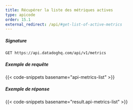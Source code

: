 ```yaml
---
title: Récupérer la liste des métriques actives
type: apicode
order: 15.1
external_redirect: /api/#get-list-of-active-metrics
---
```


##### Signature
`GET https://api.datadoghq.com/api/v1/metrics`
##### Exemple de requête
{{< code-snippets basename="api-metrics-list" >}}
##### Exemple de réponse
{{< code-snippets basename="result.api-metrics-list" >}}

